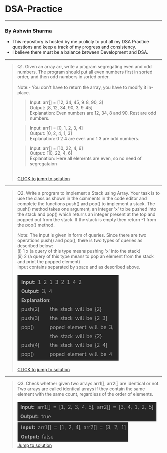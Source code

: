# DSA-Practice

------
### By Ashwin Sharma
- This repository is hosted by me publicly to put all my DSA Practice questions and keep a track of my progress and consistency. 
- I believe there must be a balance between Development and DSA.

---

> Q1. Given an array arr, write a program segregating even and odd numbers. The program should put all even numbers first in sorted order, and then odd numbers in sorted order.
> <br><br> Note:- You don't have to return the array, you have to modify it in-place.
>> Input: arr[] = [12, 34, 45, 9, 8, 90, 3]
>> <br> Output: [8, 12, 34, 90, 3, 9, 45]
>> <br> Explanation: Even numbers are 12, 34, 8 and 90. Rest are odd numbers.
>
>> Input: arr[] = [0, 1, 2, 3, 4]
>> <br> Output: [0, 2, 4, 1, 3]
>> <br> Explanation: 0 2 4 are even and 1 3 are odd numbers.
> 
>> Input: arr[] = [10, 22, 4, 6]
>> <br> Output: [10, 22, 4, 6]
>> <br> Explanation: Here all elements are even, so no need of segregataion
>
> <br>[CLICK to jump to solution](src/EvenOddSegregation.java)
---
> Q2. Write a program to implement a Stack using Array. Your task is to use the class as shown in the comments in the code editor and complete the functions push() and pop() to implement a stack. The push() method takes one argument, an integer 'x' to be pushed into the stack and pop() which returns an integer present at the top and popped out from the stack. If the stack is empty then return -1 from the pop() method. <br>
> <br> Note: The input is given in form of queries. Since there are two operations push() and pop(), there is two types of queries as described below:
> <br> (i) 1 x   (a query of this type means  pushing 'x' into the stack)
> <br> (ii) 2     (a query of this type means to pop an element from the stack and print the popped element)
> <br> Input contains separated by space and as described above. <br><br>
> ![](resources/img.png)
> <br><br>[CLICK to jump to solution](documentation/stackimplementation.md)

---

> Q3. Check whether given two arrays arr1[], arr2[] are identical or not. Two arrays are called identical arrays if they contain the same element with the same count, regardless of the order of elements. <br><br>
> ![alt text](image.png)
> ![alt text](image-1.png)
> <br>
> [Jump to solution](documentation/identicalarrays.md)